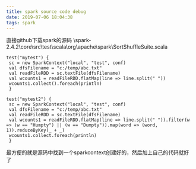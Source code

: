 ```yaml
---
title: spark source code debug
date: 2019-07-06 18:04:38
tags: spark
---
```


直接github下载spark的源码
\spark-2.4.2\core\src\test\scala\org\apache\spark\SortShuffleSuite.scala
```
test("mytest") {
 sc = new SparkContext("local", "test", conf)
 val dfsFilename = "c:/temp/abc.txt"
 val readFileRDD = sc.textFile(dfsFilename)
 val wcounts1 = readFileRDD.flatMap(line => line.split(" "))
 wcounts1.collect().foreach(println)
 }

test("mytest2") {
 sc = new SparkContext("local", "test", conf)
 val dfsFilename = "c:/temp/abc.txt"
 val readFileRDD = sc.textFile(dfsFilename)
 val wcounts1 = readFileRDD.flatMap(line => line.split(" ")).filter(w => (w == "Humpty") || (w == "Dumpty")).map(word => (word, 1)).reduceByKey(_ + _)
 wcounts1.collect.foreach(println)
 }
```
最方便的就是源码中找到一个sparkcontext创建好的，然后加上自己的代码就好了